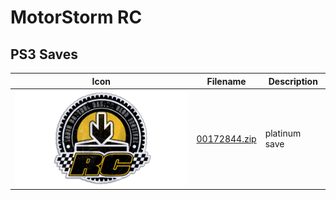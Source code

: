 # MotorStorm RC

## PS3 Saves

| Icon | Filename | Description |
|------|----------|-------------|
| ![MotorStorm RC](ICON0.PNG) | [00172844.zip](00172844.zip) | platinum save |
